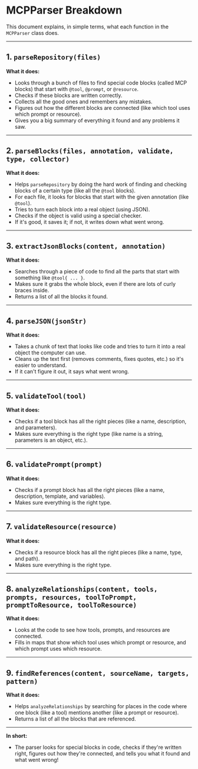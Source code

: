 # MCPParser Breakdown

This document explains, in simple terms, what each function in the `MCPParser` class does.

---

## 1. `parseRepository(files)`
**What it does:**
- Looks through a bunch of files to find special code blocks (called MCP blocks) that start with `@tool`, `@prompt`, or `@resource`.
- Checks if these blocks are written correctly.
- Collects all the good ones and remembers any mistakes.
- Figures out how the different blocks are connected (like which tool uses which prompt or resource).
- Gives you a big summary of everything it found and any problems it saw.

---

## 2. `parseBlocks(files, annotation, validate, type, collector)`
**What it does:**
- Helps `parseRepository` by doing the hard work of finding and checking blocks of a certain type (like all the `@tool` blocks).
- For each file, it looks for blocks that start with the given annotation (like `@tool`).
- Tries to turn each block into a real object (using JSON).
- Checks if the object is valid using a special checker.
- If it's good, it saves it; if not, it writes down what went wrong.

---

## 3. `extractJsonBlocks(content, annotation)`
**What it does:**
- Searches through a piece of code to find all the parts that start with something like `@tool{ ... }`.
- Makes sure it grabs the whole block, even if there are lots of curly braces inside.
- Returns a list of all the blocks it found.

---

## 4. `parseJSON(jsonStr)`
**What it does:**
- Takes a chunk of text that looks like code and tries to turn it into a real object the computer can use.
- Cleans up the text first (removes comments, fixes quotes, etc.) so it's easier to understand.
- If it can't figure it out, it says what went wrong.

---

## 5. `validateTool(tool)`
**What it does:**
- Checks if a tool block has all the right pieces (like a name, description, and parameters).
- Makes sure everything is the right type (like name is a string, parameters is an object, etc.).

---

## 6. `validatePrompt(prompt)`
**What it does:**
- Checks if a prompt block has all the right pieces (like a name, description, template, and variables).
- Makes sure everything is the right type.

---

## 7. `validateResource(resource)`
**What it does:**
- Checks if a resource block has all the right pieces (like a name, type, and path).
- Makes sure everything is the right type.

---

## 8. `analyzeRelationships(content, tools, prompts, resources, toolToPrompt, promptToResource, toolToResource)`
**What it does:**
- Looks at the code to see how tools, prompts, and resources are connected.
- Fills in maps that show which tool uses which prompt or resource, and which prompt uses which resource.

---

## 9. `findReferences(content, sourceName, targets, pattern)`
**What it does:**
- Helps `analyzeRelationships` by searching for places in the code where one block (like a tool) mentions another (like a prompt or resource).
- Returns a list of all the blocks that are referenced.

---

**In short:**
- The parser looks for special blocks in code, checks if they're written right, figures out how they're connected, and tells you what it found and what went wrong! 